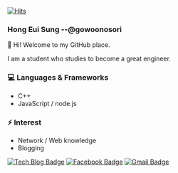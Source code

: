 [![Hits](https://hits.seeyoufarm.com/api/count/incr/badge.svg?url=https%3A%2F%2Fgithub.com%2Fgowoonsori)](https://hits.seeyoufarm.com)
### Hong Eui Sung --@gowoonosori

👋 Hi! Welcome to my GitHub place.

I am a student who studies to become a great engineer.

### 💻 Languages & Frameworks
- C++ 
- JavaScript / node.js
  
### ⚡ Interest
  - Network / Web knowledge
  - Blogging
  
  [![Tech Blog Badge](http://img.shields.io/badge/-Tech%20blog-black?style=for-the-badge&logo=appveyor=github&link=https://velog.io/@gowoonsori)](https://gowoonsori.site)
  [![Facebook Badge](https://img.shields.io/badge/facebook-1877f2?style=for-the-badge&logo=appveyor=facebook&logoColor=white&link=https://www.facebook.com/gowoonsori97)](https://www.facebook.com/gowoonsori97)
  [![Gmail Badge](https://img.shields.io/badge/Gmail-d14836?style=for-the-badge&logo=appveyor=Gmail&logoColor=white&link=mailto:gowoonsori97@gmail.com)](mailto:gowoonsori97@gmail.com)

 


 
